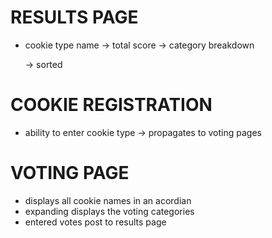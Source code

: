 RESULTS PAGE 
============

- cookie type name
  -> total score
  -> category breakdown

  -> sorted


COOKIE REGISTRATION
===================

- ability to enter cookie type
  -> propagates to voting pages


VOTING PAGE
===========

- displays all cookie names in an acordian
- expanding displays the voting categories
- entered votes post to results page



